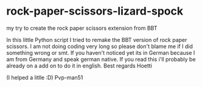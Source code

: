# rock-paper-scissors-lizard-spock
my try to create the rock paper scissors extension from BBT

In this little Python script I tried to remake the BBT version of rock paper scissors. I am not doing coding very long so please don't blame me if I did something wrong or smt.
If you haven't noticed yet its in German because  I am from Germany and speak german native. If you read this i'll probably be already on a add on to do it in english.
Best regards 
Hoetti

(I helped a litlle :D)
Pvp-man51
